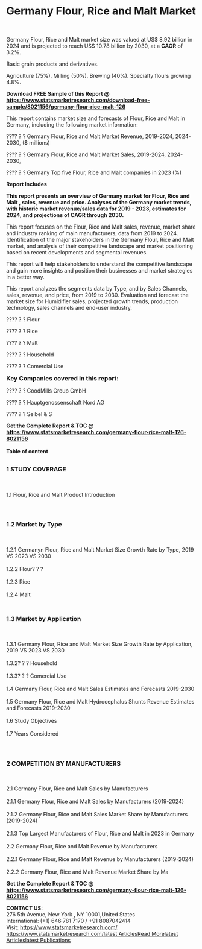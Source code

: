 <h1>Germany Flour, Rice and Malt Market</h1><br/><p>Germany Flour, Rice and Malt market size was valued at US$ 8.92 billion in 2024 and is projected to reach US$ 10.78 billion by 2030, at a <strong>CAGR</strong> of 3.2%.</p><p>Basic grain products and derivatives.</p><p>Agriculture (75%), Milling (50%), Brewing (40%). Specialty flours growing 4.8%.</p><p><strong>Download FREE Sample of this Report @ <a href="https://www.statsmarketresearch.com/download-free-sample/8021156/germany-flour-rice-malt-126">https://www.statsmarketresearch.com/download-free-sample/8021156/germany-flour-rice-malt-126</a></strong></p><p>This report contains market size and forecasts of Flour, Rice and Malt in Germany, including the following market information:</p><p>???? ? ? Germany Flour, Rice and Malt Market Revenue, 2019-2024, 2024-2030, ($ millions)</p><p>???? ? ? Germany Flour, Rice and Malt Market Sales, 2019-2024, 2024-2030,</p><p>???? ? ? Germany Top five Flour, Rice and Malt companies in 2023 (%)</p><p><strong>Report Includes</strong></p><p><strong>This report presents an overview of Germany market for Flour, Rice and Malt , sales, revenue and price. Analyses of the Germany market trends, with historic market revenue/sales data for 2019 - 2023, estimates for 2024, and projections of <strong>CAGR</strong> through 2030.</strong></p><p>This report focuses on the Flour, Rice and Malt sales, revenue, market share and industry ranking of main manufacturers, data from 2019 to 2024. Identification of the major stakeholders in the Germany Flour, Rice and Malt market, and analysis of their competitive landscape and market positioning based on recent developments and segmental revenues.</p><p>This report will help stakeholders to understand the competitive landscape and gain more insights and position their businesses and market strategies in a better way.</p><p>This report analyzes the segments data by Type, and by Sales Channels, sales, revenue, and price, from 2019 to 2030. Evaluation and forecast the market size for Humidifier sales, projected growth trends, production technology, sales channels and end-user industry.</p><p>???? ? ? Flour</p><p>???? ? ? Rice</p><p>???? ? ? Malt</p><p>???? ? ? Household</p><p>???? ? ? Comercial Use</p><p><span style="font-size:16px"><strong>Key Companies covered in this report:</strong></span></p><p>???? ? ? GoodMills Group GmbH</p><p>???? ? ? Hauptgenossenschaft Nord AG</p><p>???? ? ? Seibel & S</p><div><b>Get the Complete Report & TOC @ <a href="https://www.statsmarketresearch.com/germany-flour-rice-malt-126-8021156">https://www.statsmarketresearch.com/germany-flour-rice-malt-126-8021156</a></b></div><br><b>Table of content</b><p><h2><span style="font-size:16px"><strong>1 STUDY COVERAGE</strong></span></h2><br /><p>1.1 Flour, Rice and Malt Product Introduction</p><br /><h2><span style="font-size:16px"><strong>1.2 Market by Type</strong></span></h2><br /><p>1.2.1 Germanyn Flour, Rice and Malt Market Size Growth Rate by Type, 2019 VS 2023 VS 2030<br /><br />1.2.2 Flour? ? ? <br /><br />1.2.3 Rice<br /><br />1.2.4 Malt<br /><br /><h2><span style="font-size:16px"><strong>1.3 Market by Application</strong></span></h2><br /><p>1.3.1 Germany Flour, Rice and Malt Market Size Growth Rate by Application, 2019 VS 2023 VS 2030<br /><br />1.3.2? ? ? Household<br /><br />1.3.3? ? ? Comercial Use<br /><br />1.4 Germany Flour, Rice and Malt Sales Estimates and Forecasts 2019-2030<br /><br />1.5 Germany Flour, Rice and Malt Hydrocephalus Shunts Revenue Estimates and Forecasts 2019-2030<br /><br />1.6 Study Objectives<br /><br />1.7 Years Considered</p><br /><h2><span style="font-size:16px"><strong>2 COMPETITION BY MANUFACTURERS</strong></span></h2><br /><p>2.1 Germany Flour, Rice and Malt Sales by Manufacturers<br /><br />2.1.1 Germany Flour, Rice and Malt Sales by Manufacturers (2019-2024)<br /><br />2.1.2 Germany Flour, Rice and Malt Sales Market Share by Manufacturers (2019-2024)<br /><br />2.1.3 Top Largest Manufacturers of Flour, Rice and Malt in 2023 in Germany<br /><br />2.2 Germany Flour, Rice and Malt Revenue by Manufacturers<br /><br />2.2.1 Germany Flour, Rice and Malt Revenue by Manufacturers (2019-2024)<br /><br />2.2.2 Germany Flour, Rice and Malt Revenue Market Share by Ma<br><div><b>Get the Complete Report & TOC @ <a href="https://www.statsmarketresearch.com/germany-flour-rice-malt-126-8021156">https://www.statsmarketresearch.com/germany-flour-rice-malt-126-8021156</a></b></div></p> <b>CONTACT US:</b><br>276 5th Avenue, New York , NY 10001,United States<br>International: (+1) 646 781 7170 / +91 8087042414<br>Visit: <a href="https://www.statsmarketresearch.com/">https://www.statsmarketresearch.com/</a><br><a href="https://gyeongbokgung.com">https://www.statsmarketresearch.com/</a><a href="https://hallyeomaritime.com">latest Articles</a><a href="https://jingwansa.com">Read More</a><a href=https://nguoiviet.jp/">latest Articles</a><a href="https://www.intelmarketresearch.com/">latest Publications</a>